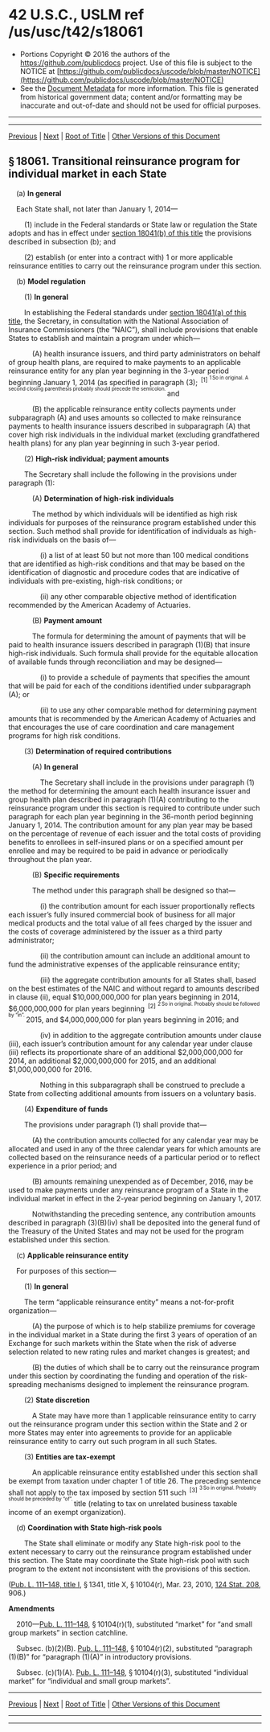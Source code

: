---
---

# 42 U.S.C., USLM ref /us/usc/t42/s18061

* Portions Copyright © 2016 the authors of the https://github.com/publicdocs project.
  Use of this file is subject to the NOTICE at [https://github.com/publicdocs/uscode/blob/master/NOTICE](https://github.com/publicdocs/uscode/blob/master/NOTICE)
* See the [Document Metadata](././../../../../../..//README.md) for more information.
  This file is generated from historical government data; content and/or formatting may be inaccurate and out-of-date and should not be used for official purposes.

----------
----------

[Previous](./../../../../../..//us/usc/t42/ch157/schIII/ptE/m__us_usc_t42_ch157_schIII_ptE.md) | [Next](./../../../../../..//us/usc/t42/ch157/schIII/ptE/m__us_usc_t42_s18062.md) | [Root of Title](./../../../../../../) | [Other Versions of this Document](https://publicdocs.github.io/go/links?ns=uslm&ref=%2Fus%2Fusc%2Ft42%2Fs18061)

## § 18061. Transitional reinsurance program for individual market in each State

    (a) __In general__ 

    Each State shall, not later than January 1, 2014—

        (1) include in the Federal standards or State law or regulation the State adopts and has in effect under [section 18041(b) of this title][/us/usc/t42/s18041/b] the provisions described in subsection (b); and

        (2) establish (or enter into a contract with) 1 or more applicable reinsurance entities to carry out the reinsurance program under this section.

    (b) __Model regulation__ 

        (1) __In general__ 

        In establishing the Federal standards under [section 18041(a) of this title][/us/usc/t42/s18041/a], the Secretary, in consultation with the National Association of Insurance Commissioners (the “NAIC”), shall include provisions that enable States to establish and maintain a program under which—

            (A) health insurance issuers, and third party administrators on behalf of group health plans, are required to make payments to an applicable reinsurance entity for any plan year beginning in the 3-year period beginning January 1, 2014 (as specified in paragraph (3);  <sup>\[1\]</sup>  <sup><sup> 1 So in original. A second closing parenthesis probably should precede the semicolon. </sup></sup>  and

            (B) the applicable reinsurance entity collects payments under subparagraph (A) and uses amounts so collected to make reinsurance payments to health insurance issuers described in subparagraph (A) that cover high risk individuals in the individual market (excluding grandfathered health plans) for any plan year beginning in such 3-year period.

        (2) __High-risk individual; payment amounts__ 

        The Secretary shall include the following in the provisions under paragraph (1):

            (A) __Determination of high-risk individuals__ 

            The method by which individuals will be identified as high risk individuals for purposes of the reinsurance program established under this section. Such method shall provide for identification of individuals as high-risk individuals on the basis of—

                (i) a list of at least 50 but not more than 100 medical conditions that are identified as high-risk conditions and that may be based on the identification of diagnostic and procedure codes that are indicative of individuals with pre-existing, high-risk conditions; or

                (ii) any other comparable objective method of identification recommended by the American Academy of Actuaries.

            (B) __Payment amount__ 

            The formula for determining the amount of payments that will be paid to health insurance issuers described in paragraph (1)(B) that insure high-risk individuals. Such formula shall provide for the equitable allocation of available funds through reconciliation and may be designed—

                (i) to provide a schedule of payments that specifies the amount that will be paid for each of the conditions identified under subparagraph (A); or

                (ii) to use any other comparable method for determining payment amounts that is recommended by the American Academy of Actuaries and that encourages the use of care coordination and care management programs for high risk conditions.

        (3) __Determination of required contributions__ 

            (A) __In general__ 

                The Secretary shall include in the provisions under paragraph (1) the method for determining the amount each health insurance issuer and group health plan described in paragraph (1)(A) contributing to the reinsurance program under this section is required to contribute under such paragraph for each plan year beginning in the 36-month period beginning January 1, 2014. The contribution amount for any plan year may be based on the percentage of revenue of each issuer and the total costs of providing benefits to enrollees in self-insured plans or on a specified amount per enrollee and may be required to be paid in advance or periodically throughout the plan year.

            (B) __Specific requirements__ 

            The method under this paragraph shall be designed so that—

                (i) the contribution amount for each issuer proportionally reflects each issuer’s fully insured commercial book of business for all major medical products and the total value of all fees charged by the issuer and the costs of coverage administered by the issuer as a third party administrator;

                (ii) the contribution amount can include an additional amount to fund the administrative expenses of the applicable reinsurance entity;

                (iii) the aggregate contribution amounts for all States shall, based on the best estimates of the NAIC and without regard to amounts described in clause (ii), equal $10,000,000,000 for plan years beginning in 2014, $6,000,000,000 for plan years beginning  <sup>\[2\]</sup>  <sup><sup> 2 So in original. Probably should be followed by “in”. </sup></sup>  2015, and $4,000,000,000 for plan years beginning in 2016; and

                (iv) in addition to the aggregate contribution amounts under clause (iii), each issuer’s contribution amount for any calendar year under clause (iii) reflects its proportionate share of an additional $2,000,000,000 for 2014, an additional $2,000,000,000 for 2015, and an additional $1,000,000,000 for 2016.

                Nothing in this subparagraph shall be construed to preclude a State from collecting additional amounts from issuers on a voluntary basis.

        (4) __Expenditure of funds__ 

        The provisions under paragraph (1) shall provide that—

            (A) the contribution amounts collected for any calendar year may be allocated and used in any of the three calendar years for which amounts are collected based on the reinsurance needs of a particular period or to reflect experience in a prior period; and

            (B) amounts remaining unexpended as of December, 2016, may be used to make payments under any reinsurance program of a State in the individual market in effect in the 2-year period beginning on January 1, 2017.

            Notwithstanding the preceding sentence, any contribution amounts described in paragraph (3)(B)(iv) shall be deposited into the general fund of the Treasury of the United States and may not be used for the program established under this section.

    (c) __Applicable reinsurance entity__ 

    For purposes of this section—

        (1) __In general__ 

        The term “applicable reinsurance entity” means a not-for-profit organization—

            (A) the purpose of which is to help stabilize premiums for coverage in the individual market in a State during the first 3 years of operation of an Exchange for such markets within the State when the risk of adverse selection related to new rating rules and market changes is greatest; and

            (B) the duties of which shall be to carry out the reinsurance program under this section by coordinating the funding and operation of the risk-spreading mechanisms designed to implement the reinsurance program.

        (2) __State discretion__ 

            A State may have more than 1 applicable reinsurance entity to carry out the reinsurance program under this section within the State and 2 or more States may enter into agreements to provide for an applicable reinsurance entity to carry out such program in all such States.

        (3) __Entities are tax-exempt__ 

            An applicable reinsurance entity established under this section shall be exempt from taxation under chapter 1 of title 26. The preceding sentence shall not apply to the tax imposed by section 511 such  <sup>\[3\]</sup>  <sup><sup> 3 So in original. Probably should be preceded by “of”. </sup></sup>  title (relating to tax on unrelated business taxable income of an exempt organization).

    (d) __Coordination with State high-risk pools__ 

        The State shall eliminate or modify any State high-risk pool to the extent necessary to carry out the reinsurance program established under this section. The State may coordinate the State high-risk pool with such program to the extent not inconsistent with the provisions of this section.

([Pub. L. 111–148, title I][/us/pl/111/148/tI], § 1341, title X, § 10104(r), Mar. 23, 2010, [124 Stat. 208][/us/stat/124/208], 906.)

 __Amendments__ 

    2010—[Pub. L. 111–148][/us/pl/111/148], § 10104(r)(1), substituted “market” for “and small group markets” in section catchline.

    Subsec. (b)(2)(B). [Pub. L. 111–148][/us/pl/111/148], § 10104(r)(2), substituted “paragraph (1)(B)” for “paragraph (1)(A)” in introductory provisions.

    Subsec. (c)(1)(A). [Pub. L. 111–148][/us/pl/111/148], § 10104(r)(3), substituted “individual market” for “individual and small group markets”.

----------

[Previous](./../../../../../..//us/usc/t42/ch157/schIII/ptE/m__us_usc_t42_ch157_schIII_ptE.md) | [Next](./../../../../../..//us/usc/t42/ch157/schIII/ptE/m__us_usc_t42_s18062.md) | [Root of Title](./../../../../../../) | [Other Versions of this Document](https://publicdocs.github.io/go/links?ns=uslm&ref=%2Fus%2Fusc%2Ft42%2Fs18061)

----------
----------

[/us/usc/t42/s18041/b]: https://publicdocs.github.io/go/links?ns=uslm&ref=%2Fus%2Fusc%2Ft42%2Fs18041%2Fb
[/us/usc/t42/s18041/a]: https://publicdocs.github.io/go/links?ns=uslm&ref=%2Fus%2Fusc%2Ft42%2Fs18041%2Fa
[/us/pl/111/148/tI]: https://publicdocs.github.io/go/links?ns=uslm&ref=%2Fus%2Fpl%2F111%2F148%2FtI
[/us/stat/124/208]: https://publicdocs.github.io/go/links?ns=uslm&ref=%2Fus%2Fstat%2F124%2F208
[/us/pl/111/148]: https://publicdocs.github.io/go/links?ns=uslm&ref=%2Fus%2Fpl%2F111%2F148
[/us/pl/111/148]: https://publicdocs.github.io/go/links?ns=uslm&ref=%2Fus%2Fpl%2F111%2F148
[/us/pl/111/148]: https://publicdocs.github.io/go/links?ns=uslm&ref=%2Fus%2Fpl%2F111%2F148


